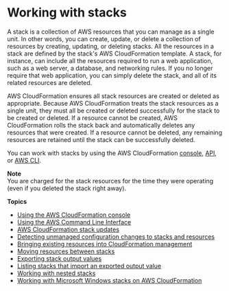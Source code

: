 # Working with stacks<a name="stacks"></a>

A stack is a collection of AWS resources that you can manage as a single unit\. In other words, you can create, update, or delete a collection of resources by creating, updating, or deleting stacks\. All the resources in a stack are defined by the stack's AWS CloudFormation template\. A stack, for instance, can include all the resources required to run a web application, such as a web server, a database, and networking rules\. If you no longer require that web application, you can simply delete the stack, and all of its related resources are deleted\.

AWS CloudFormation ensures all stack resources are created or deleted as appropriate\. Because AWS CloudFormation treats the stack resources as a single unit, they must all be created or deleted successfully for the stack to be created or deleted\. If a resource cannot be created, AWS CloudFormation rolls the stack back and automatically deletes any resources that were created\. If a resource cannot be deleted, any remaining resources are retained until the stack can be successfully deleted\.

You can work with stacks by using the AWS CloudFormation [console](https://console.aws.amazon.com/cloudformation/), [API](https://docs.aws.amazon.com/AWSCloudFormation/latest/APIReference/), or [AWS CLI](https://docs.aws.amazon.com/cli/latest/reference/cloudformation)\.

**Note**  
You are charged for the stack resources for the time they were operating \(even if you deleted the stack right away\)\.

**Topics**
+ [Using the AWS CloudFormation console](cfn-using-console.md)
+ [Using the AWS Command Line Interface](cfn-using-cli.md)
+ [AWS CloudFormation stack updates](using-cfn-updating-stacks.md)
+ [Detecting unmanaged configuration changes to stacks and resources](using-cfn-stack-drift.md)
+ [Bringing existing resources into CloudFormation management](resource-import.md)
+ [Moving resources between stacks](refactor-stacks.md)
+ [Exporting stack output values](using-cfn-stack-exports.md)
+ [Listing stacks that import an exported output value](using-cfn-stack-imports.md)
+ [Working with nested stacks](using-cfn-nested-stacks.md)
+ [Working with Microsoft Windows stacks on AWS CloudFormation](cfn-windows-stacks.md)